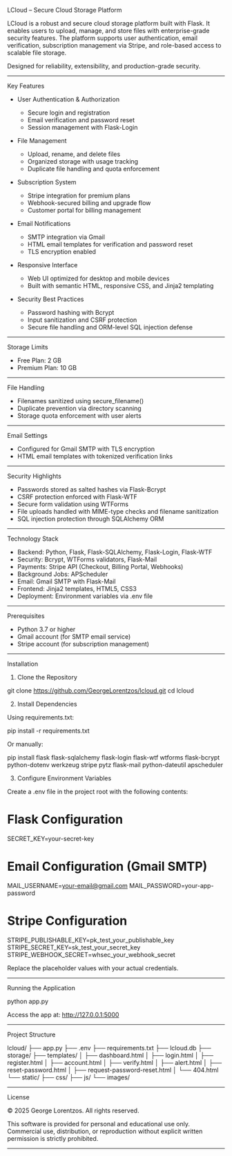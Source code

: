 LCloud – Secure Cloud Storage Platform

LCloud is a robust and secure cloud storage platform built with Flask. It enables users to upload, manage, and store files with enterprise-grade security features. The platform supports user authentication, email verification, subscription management via Stripe, and role-based access to scalable file storage.

Designed for reliability, extensibility, and production-grade security.

---

Key Features

- User Authentication & Authorization
  - Secure login and registration
  - Email verification and password reset
  - Session management with Flask-Login

- File Management
  - Upload, rename, and delete files
  - Organized storage with usage tracking
  - Duplicate file handling and quota enforcement

- Subscription System
  - Stripe integration for premium plans
  - Webhook-secured billing and upgrade flow
  - Customer portal for billing management

- Email Notifications
  - SMTP integration via Gmail
  - HTML email templates for verification and password reset
  - TLS encryption enabled

- Responsive Interface
  - Web UI optimized for desktop and mobile devices
  - Built with semantic HTML, responsive CSS, and Jinja2 templating

- Security Best Practices
  - Password hashing with Bcrypt
  - Input sanitization and CSRF protection
  - Secure file handling and ORM-level SQL injection defense

---

Storage Limits

- Free Plan: 2 GB
- Premium Plan: 10 GB

---

File Handling

- Filenames sanitized using secure_filename()
- Duplicate prevention via directory scanning
- Storage quota enforcement with user alerts

---

Email Settings

- Configured for Gmail SMTP with TLS encryption
- HTML email templates with tokenized verification links

---

Security Highlights

- Passwords stored as salted hashes via Flask-Bcrypt
- CSRF protection enforced with Flask-WTF
- Secure form validation using WTForms
- File uploads handled with MIME-type checks and filename sanitization
- SQL injection protection through SQLAlchemy ORM

---

Technology Stack

- Backend: Python, Flask, Flask-SQLAlchemy, Flask-Login, Flask-WTF
- Security: Bcrypt, WTForms validators, Flask-Mail
- Payments: Stripe API (Checkout, Billing Portal, Webhooks)
- Background Jobs: APScheduler
- Email: Gmail SMTP with Flask-Mail
- Frontend: Jinja2 templates, HTML5, CSS3
- Deployment: Environment variables via .env file

---

Prerequisites

- Python 3.7 or higher
- Gmail account (for SMTP email service)
- Stripe account (for subscription management)

---

Installation

1. Clone the Repository

git clone https://github.com/GeorgeLorentzos/lcloud.git
cd lcloud

2. Install Dependencies

Using requirements.txt:

pip install -r requirements.txt

Or manually:

pip install flask flask-sqlalchemy flask-login flask-wtf wtforms flask-bcrypt python-dotenv werkzeug stripe pytz flask-mail python-dateutil apscheduler

3. Configure Environment Variables

Create a .env file in the project root with the following contents:

# Flask Configuration
SECRET_KEY=your-secret-key

# Email Configuration (Gmail SMTP)
MAIL_USERNAME=your-email@gmail.com
MAIL_PASSWORD=your-app-password

# Stripe Configuration
STRIPE_PUBLISHABLE_KEY=pk_test_your_publishable_key
STRIPE_SECRET_KEY=sk_test_your_secret_key
STRIPE_WEBHOOK_SECRET=whsec_your_webhook_secret

Replace the placeholder values with your actual credentials.

---

Running the Application

python app.py

Access the app at: http://127.0.0.1:5000

---

Project Structure

lcloud/
├── app.py
├── .env
├── requirements.txt
├── lcloud.db
├── storage/
├── templates/
│   ├── dashboard.html
│   ├── login.html
│   ├── register.html
│   ├── account.html
│   ├── verify.html
│   ├── alert.html
│   ├── reset-password.html
│   ├── request-password-reset.html
│   └── 404.html
└── static/
    ├── css/
    ├── js/
    └── images/

---

License

© 2025 George Lorentzos. All rights reserved.

This software is provided for personal and educational use only. Commercial use, distribution, or reproduction without explicit written permission is strictly prohibited.

---
